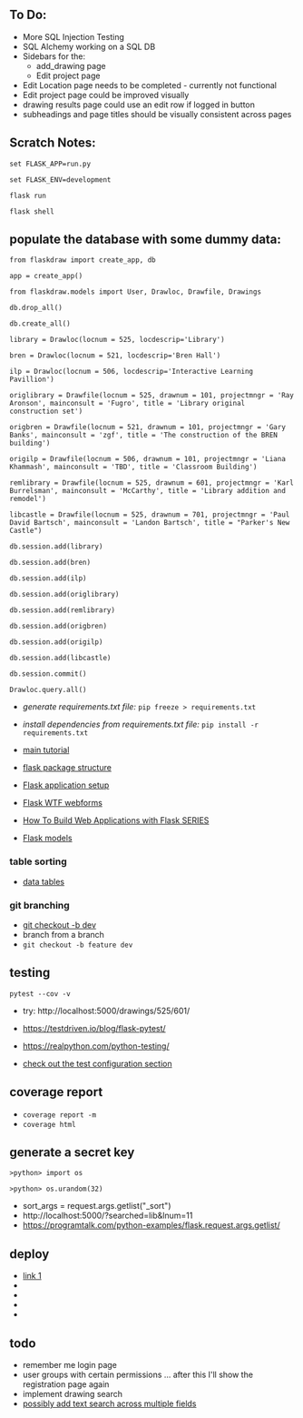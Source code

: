 ## To Do:
* More SQL Injection Testing
* SQL Alchemy working on a SQL DB
* Sidebars for the:
  * add_drawing page
  * Edit project page
* Edit Location page needs to be completed - currently not functional
* Edit project page could be improved visually
* drawing results page could use an edit row if logged in button
* subheadings and page titles should be visually consistent across pages


## Scratch  Notes:


`set FLASK_APP=run.py`

`set FLASK_ENV=development`

`flask run`

`flask shell`

## populate the database with some dummy data:

`from flaskdraw import create_app, db`

`app = create_app()`

`from flaskdraw.models import User, Drawloc, Drawfile, Drawings`

`db.drop_all()`

`db.create_all()`

`library = Drawloc(locnum = 525, locdescrip='Library')`

`bren = Drawloc(locnum = 521, locdescrip='Bren Hall')`

`ilp = Drawloc(locnum = 506, locdescrip='Interactive Learning Pavillion')`

`origlibrary = Drawfile(locnum = 525, drawnum = 101, projectmngr = 'Ray Aronson', mainconsult = 'Fugro', title = 'Library original construction set')`

`origbren = Drawfile(locnum = 521, drawnum = 101, projectmngr = 'Gary Banks', mainconsult = 'zgf', title = 'The construction of the BREN building')`

`origilp = Drawfile(locnum = 506, drawnum = 101, projectmngr = 'Liana Khammash', mainconsult = 'TBD', title = 'Classroom Building')`

`remlibrary = Drawfile(locnum = 525, drawnum = 601, projectmngr = 'Karl Burrelsman', mainconsult = 'McCarthy', title = 'Library addition and remodel')`

`libcastle = Drawfile(locnum = 525, drawnum = 701, projectmngr = 'Paul David Bartsch', mainconsult = 'Landon Bartsch', title = "Parker's New Castle")`

`db.session.add(library)`

`db.session.add(bren)`

`db.session.add(ilp)`

`db.session.add(origlibrary)`

`db.session.add(remlibrary)`

`db.session.add(origbren)`

`db.session.add(origilp)`

`db.session.add(libcastle)`

`db.session.commit()`

`Drawloc.query.all()`

- _generate requirements.txt file:_
  `pip freeze > requirements.txt`

- _install dependencies from requirements.txt file:_
  `pip install -r requirements.txt`

- [main tutorial](https://www.digitalocean.com/community/tutorials/how-to-use-flask-sqlalchemy-to-interact-with-databases-in-a-flask-application)
- [flask package structure](https://medium.com/thedevproject/flask-project-structure-the-right-choice-to-start-4553740fad98)
- [Flask application setup](https://flask.palletsprojects.com/en/1.1.x/tutorial/factory/)

- [Flask WTF webforms](https://www.digitalocean.com/community/tutorials/how-to-use-and-validate-web-forms-with-flask-wtf)

- [How To Build Web Applications with Flask SERIES](https://www.digitalocean.com/community/tutorial_series/how-to-create-web-sites-with-flask)

- [Flask models](https://flask-sqlalchemy.palletsprojects.com/en/2.x/models/)

### table sorting

- [data tables](https://datatables.net/)

### git branching

- [git checkout -b dev](https://stackoverflow.com/a/4470822/747748)
- branch from a branch
- `git checkout -b feature dev`

## testing

`pytest --cov -v`

- try: http://localhost:5000/drawings/525/601/
- https://testdriven.io/blog/flask-pytest/
- https://realpython.com/python-testing/

- [check out the test configuration section](https://www.patricksoftwareblog.com/testing-a-flask-application-using-pytest/)

## coverage report

- `coverage report -m`
- `coverage html`

## generate a secret key

`>python> import os`

`>python> os.urandom(32)`

- sort_args = request.args.getlist("\_sort")
- http://localhost:5000/?searched=lib&lnum=11
- https://programtalk.com/python-examples/flask.request.args.getlist/

## deploy

- [link 1](http://exploreflask.com/en/latest/deployment.html)
- []()
- []()
- []()
- []()

## todo

- remember me login page
- user groups with certain permissions ... after this I'll show the registration page again
- implement drawing search
- [possibly add text search across multiple fields](https://pythonhosted.org/Flask-WhooshAlchemy/)
